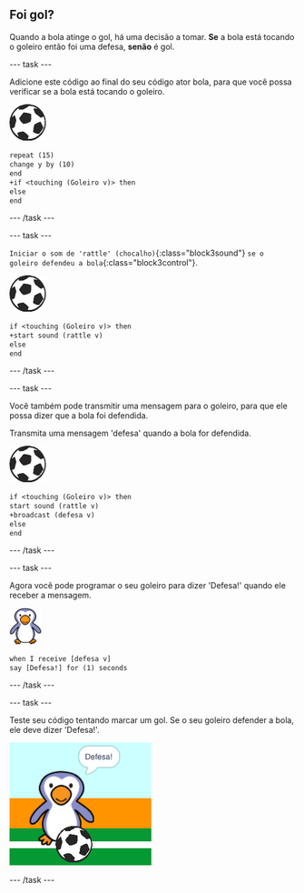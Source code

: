 ## Foi gol?

Quando a bola atinge o gol, há uma decisão a tomar. __Se__ a bola está tocando o goleiro então foi uma defesa, __senão__ é gol.

--- task ---

Adicione este código ao final do seu código ator bola, para que você possa verificar se a bola está tocando o goleiro.

![ator bola](images/football-sprite.png)

```blocks3
repeat (15)
change y by (10)
end
+if <touching (Goleiro v)> then
else
end
```

--- /task ---

--- task ---

`Iniciar o som de 'rattle' (chocalho)`{:class="block3sound"} `se o goleiro defendeu a bola`{:class="block3control"}.

![ator bola](images/football-sprite.png)

```blocks3
if <touching (Goleiro v)> then
+start sound (rattle v)
else
end
```

--- /task ---

--- task ---

Você também pode transmitir uma mensagem para o goleiro, para que ele possa dizer que a bola foi defendida.

Transmita uma mensagem 'defesa' quando a bola for defendida.

![ator bola](images/football-sprite.png)

```blocks3
if <touching (Goleiro v)> then
start sound (rattle v)
+broadcast (defesa v)
else
end
```

--- /task ---

--- task ---

Agora você pode programar o seu goleiro para dizer 'Defesa!' quando ele receber a mensagem.

![ator goleiro](images/goalie-sprite.png)

```blocks3
when I receive [defesa v]
say [Defesa!] for (1) seconds
```

--- /task ---

--- task ---

Teste seu código tentando marcar um gol. Se o seu goleiro defender a bola, ele deve dizer 'Defesa!'.

![captura de tela](images/goalie-save-test.png)

--- /task ---
